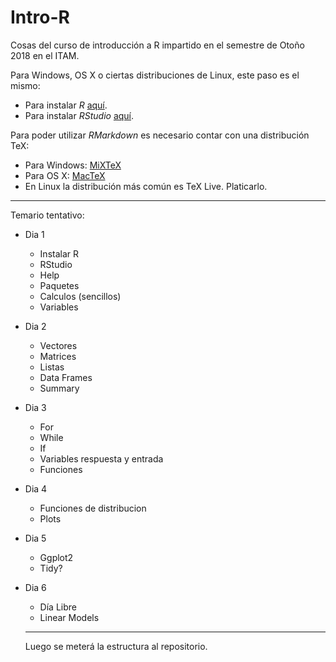 # Intro-R
Cosas del curso de introducción a R impartido en el semestre de Otoño 2018 en el ITAM.

Para Windows, OS X o ciertas distribuciones de Linux, este paso es el mismo:

- Para instalar *R* [aquí](https://cran.itam.mx/).
- Para instalar *RStudio* [aquí](https://www.rstudio.com/products/rstudio/download/#download).

Para poder utilizar *RMarkdown* es necesario contar con una distribución TeX:

- Para Windows: [MiXTeX](https://miktex.org/download)
- Para OS X: [MacTeX](http://www.tug.org/mactex/downloading.html)
- En Linux la distribución más común es TeX Live. Platicarlo.

---

Temario tentativo: 

- Dia 1
  * Instalar R 
  * RStudio
  * Help
  * Paquetes
  * Calculos (sencillos)
  * Variables
- Dia 2 
  * Vectores
  * Matrices
  * Listas
  * Data Frames 
  * Summary
- Dia 3
  * For
  * While
  * If
  * Variables respuesta y entrada
  * Funciones
- Dia 4
  * Funciones de distribucion
  * Plots
- Dia 5
  * Ggplot2
  * Tidy?
- Dia 6 
  * Día Libre 
  * Linear Models 
  
  ---
  
  Luego se meterá la estructura al repositorio.
